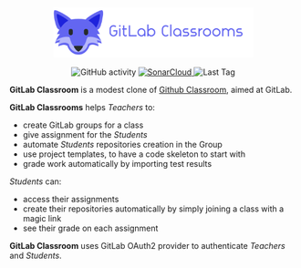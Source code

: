<p align="center">
  <img src="src/main/docs/logo-with-text.png" alt="GitLab Classrooms Logo" width="350">
</p>

<p align="center">
<img alt="GitHub activity" src="https://img.shields.io/github/commit-activity/m/juwit/gitlab-classrooms?color=00FF0">
<a href="https://sonarcloud.io/project/overview?id=gitlab-classrooms_gitlab-classrooms">
<img alt="SonarCloud" src="https://sonarcloud.io/api/project_badges/measure?project=gitlab-classrooms_gitlab-classrooms&metric=alert_status">
</a>
<img alt="Last Tag" src="https://img.shields.io/github/v/tag/juwit/gitlab-classrooms">
</p>

**GitLab Classroom** is a modest clone of [Github Classroom](https://classroom.github.com/), aimed at GitLab.

**GitLab Classrooms** helps _Teachers_ to:

* create GitLab groups for a class
* give assignment for the _Students_
* automate _Students_ repositories creation in the Group
* use project templates, to have a code skeleton to start with
* grade work automatically by importing test results

_Students_ can:

* access their assignments
* create their repositories automatically by simply joining a class with a magic link
* see their grade on each assignment

**GitLab Classroom** uses GitLab OAuth2 provider to authenticate _Teachers_ and _Students_.
